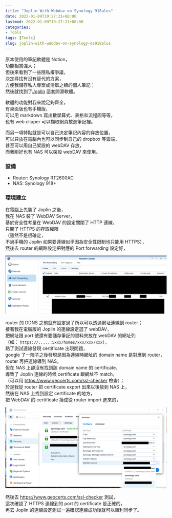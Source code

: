 ```yaml
---
title: "Joplin With Webdav on Synology 918plus"
date: 2022-01-09T19:27:21+08:00
lastmod: 2022-01-09T19:27:21+08:00
categories:
- Tools
tags: [Tools]
slug: joplin-with-webdav-on-synology-ds918plus
---
```

原本使用的筆記軟體是 Notion，  
功能相當強大；  
但後來看到了一些隱私權爭議，  
決定尋找有沒有替代的方案，  
方便我儲存私人專案或清單之類的個人筆記；  
然後就找到了[Joplin](https://joplinapp.org/) 這套開源軟體。  
<!--more-->
  
軟體的功能對我來說足夠齊全，  
有桌面版也有手機版，  
可以用 markdown 寫出數學算式、表格和流程圖等等，  
也有 web clipper 可以擷取網頁放進筆記裡。  
  
而另一項特點就是可以自己決定筆記內容的存放位置，  
可以只放在電腦內也可以同步到自己的 dropbox 等雲端，  
甚至可以用自己架設的 webDAV 存放，  
而我剛好也有 NAS 可以架設 webDAV 來使用。  
  
### 設備
* Router: Synology RT2600AC
* NAS: Synology 918+
  
### 環境建立
在電腦上先裝了 Joplin 之後，  
我在 NAS 裝了 WebDAV Server，  
基於安全性考量在 WebDAV 的設定關閉了 HTTP 連線，  
只開了 HTTPS 的存取權限  
（雖然不是很確定，  
不過手機的 Joplin 如果要連線似乎因為安全性限制也只能用 HTTPS），  
然後去 router 的網路設定把對應的 Port forwarding 設定好，  

![port_forwarding](/images/joplin_webdav_on_nas/port_forwarding.png)

router 的 DDNS 之前就有設定過了所以可以透過網址連線到 router；  
接著我在電腦版的 Joplin 的連線設定選了 webDAV，  
把網址跟 port 號還有要儲存筆記的資料夾放在 webDAV 的網址列  
（如： `https://.....:5xxx/homes/xxx/xxx/xxx`），  
點了測試連線發現 certificate 出現問題，  
google 了一陣子之後發現是因為連線時網址的 domain name 是對應到 router，  
router 再把連線導到 NAS，  
但在 NAS 上卻沒有找到該 domain name 的 certificate，  
導致了 Joplin 連線的時候 certificate 跟網址不 match，  
（可以用 https://www.geocerts.com/ssl-checker 檢查）；  
於是我從 router 把 certificate export 出來以後放到 NAS 上，  
然後在 NAS 上找到設定 certificate 的地方，  
把 WebDAV 的 certificate 換成從 router import 進來的，  

![choose_cert](/images/joplin_webdav_on_nas/choose_cert.png)

然後去 https://www.geocerts.com/ssl-checker 測試，  
這次確認了 HTTPS 連線到的 port 的 certificate 是正確的，  
再去 Joplin 的連線設定測試一遍確認連線成功後就可以順利同步了。  

